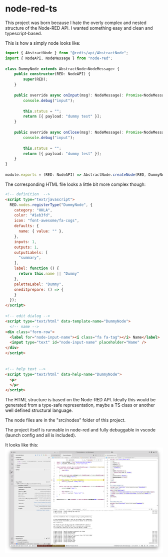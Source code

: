 # node-red-ts

This project was born because I hate the overly complex and nested structure of the Node-RED API. I wanted something easy and clean and typescript-based.

This is how a simply node looks like:

```ts
import { AbstractNode } from "@redts/api/AbstractNode";
import { NodeAPI, NodeMessage } from "node-red";

class DummyNode extends AbstractNode<NodeMessage> {
	public constructor(RED: NodeAPI) {
		super(RED);
	}

	public override async onInput(msg?: NodeMessage): Promise<NodeMessage[]> {
		console.debug("input");

		this.status = "";
		return [{ payload: "dummy test" }];
	}

	public override async onClose(msg?: NodeMessage): Promise<NodeMessage[]> {
		console.debug("input");

		this.status = "";
		return [{ payload: "dummy test" }];
	}
}

module.exports = (RED: NodeAPI) => AbstractNode.createNode(RED, DummyNode);
```

The corresponding HTML file looks a little bit more complex though:
```html
<!-- definition  -->
<script type="text/javascript">
  RED.nodes.registerType("DummyNode", {
    category: "HHLA",
    color: "#1eb3fd",
    icon: "font-awesome/fa-cogs",
    defaults: {
      name: { value: "" },
    },
    inputs: 1,
    outputs: 1,
    outputLabels: [
      "summary",
    ],
    label: function () {
      return this.name || "Dummy"
    },
    paletteLabel: "Dummy",
    oneditprepare: () => {
    }
  });
</script>

<!-- edit dialog -->
<script type="text/html" data-template-name="DummyNode">
  <!-- name -->
<div class="form-row">
  <label for="node-input-name"><i class="fa fa-tag"></i> Name</label>
  <input type="text" id="node-input-name" placeholder="Name" />
</div>
</script>


<!-- help text -->
<script type="text/html" data-help-name="DummyNode">
  <p>
  </p>
</script>
```

The HTML structure is based on the Node-RED API. Ideally this would be generated from a type-safe representation, maybe a TS class or another well defined structural language.

The node files are in the "src/nodes" folder of this project.

The project itself is runnable in node-red and fully debuggable in vscode (launch config and all is included).

It looks like this:
![Debugging the dummy node in vscode.](public/debug.png)
